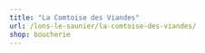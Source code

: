 ```yaml
---
title: "La Comtoise des Viandes"
url: /lons-le-saunier/la-comtoise-des-viandes/
shop: boucherie
---
```

